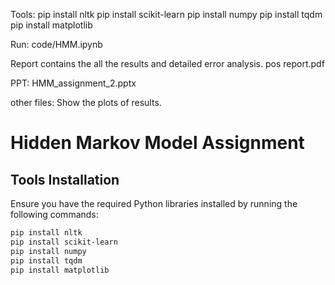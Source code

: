 Tools:
pip install nltk
pip install scikit-learn
pip install numpy
pip install tqdm
pip install matplotlib

Run:
code/HMM.ipynb


Report contains the all the results and detailed error analysis.
pos report.pdf

PPT:
HMM_assignment_2.pptx

other files:
Show the plots of results.


# Hidden Markov Model Assignment

## Tools Installation
Ensure you have the required Python libraries installed by running the following commands:

```bash
pip install nltk
pip install scikit-learn
pip install numpy
pip install tqdm
pip install matplotlib
